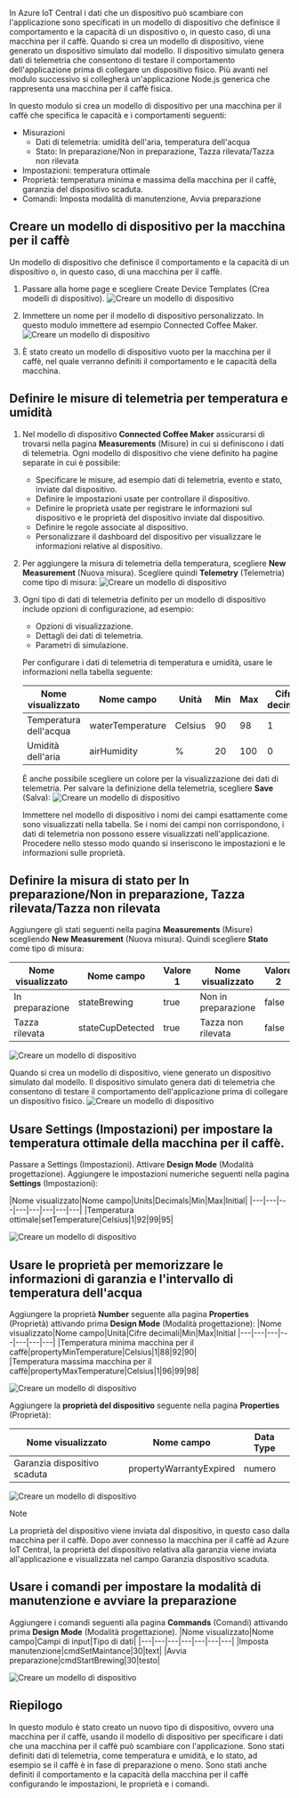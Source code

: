In Azure IoT Central i dati che un dispositivo può scambiare con l'applicazione sono specificati in un modello di dispositivo che definisce il comportamento e la capacità di un dispositivo o, in questo caso, di una macchina per il caffè. Quando si crea un modello di dispositivo, viene generato un dispositivo simulato dal modello. Il dispositivo simulato genera dati di telemetria che consentono di testare il comportamento dell'applicazione prima di collegare un dispositivo fisico. Più avanti nel modulo successivo si collegherà un'applicazione Node.js generica che rappresenta una macchina per il caffè fisica. 

In questo modulo si crea un modello di dispositivo per una macchina per il caffè che specifica le capacità e i comportamenti seguenti:
* Misurazioni 
    * Dati di telemetria: umidità dell'aria, temperatura dell'acqua
    * Stato: In preparazione/Non in preparazione, Tazza rilevata/Tazza non rilevata
* Impostazioni: temperatura ottimale
* Proprietà: temperatura minima e massima della macchina per il caffè, garanzia del dispositivo scaduta.
* Comandi: Imposta modalità di manutenzione, Avvia preparazione


## <a name="create-a-device-template-for-the-coffee-maker"></a>Creare un modello di dispositivo per la macchina per il caffè
Un modello di dispositivo che definisce il comportamento e la capacità di un dispositivo o, in questo caso, di una macchina per il caffè.

1. Passare alla home page e scegliere Create Device Templates (Crea modelli di dispositivo).
![Creare un modello di dispositivo](../images/2-device-template-a1.png)

1. Immettere un nome per il modello di dispositivo personalizzato. In questo modulo immettere ad esempio Connected Coffee Maker.
![Creare un modello di dispositivo](../images/2-device-template-a2.png)
 
1. È stato creato un modello di dispositivo vuoto per la macchina per il caffè, nel quale verranno definiti il comportamento e le capacità della macchina. 

## <a name="define-telemetry-measurement-temperature-and-humidity"></a>Definire le misure di telemetria per temperatura e umidità
1.  Nel modello di dispositivo **Connected Coffee Maker** assicurarsi di trovarsi nella pagina **Measurements** (Misure) in cui si definiscono i dati di telemetria. Ogni modello di dispositivo che viene definito ha pagine separate in cui è possibile:
    * Specificare le misure, ad esempio dati di telemetria, evento e stato, inviate dal dispositivo.
    * Definire le impostazioni usate per controllare il dispositivo.
    * Definire le proprietà usate per registrare le informazioni sul dispositivo e le proprietà del dispositivo inviate dal dispositivo.
    * Definire le regole associate al dispositivo.
    * Personalizzare il dashboard del dispositivo per visualizzare le informazioni relative al dispositivo. 

1.  Per aggiungere la misura di telemetria della temperatura, scegliere **New Measurement** (Nuova misura). Scegliere quindi **Telemetry** (Telemetria) come tipo di misura: ![Creare un modello di dispositivo](../images/2-device-template-c.png)

1.  Ogni tipo di dati di telemetria definito per un modello di dispositivo include opzioni di configurazione, ad esempio:
    * Opzioni di visualizzazione.
    * Dettagli dei dati di telemetria.
    * Parametri di simulazione.

    Per configurare i dati di telemetria di temperatura e umidità, usare le informazioni nella tabella seguente:
    
    |Nome visualizzato|Nome campo|Unità|Min|Max|Cifre decimali|
    |---|---|---|---|---|---|
    |Temperatura dell'acqua|waterTemperature|Celsius|90|98|1|
    |Umidità dell'aria|airHumidity|%|20|100|0|
   
    È anche possibile scegliere un colore per la visualizzazione dei dati di telemetria. Per salvare la definizione della telemetria, scegliere **Save** (Salva): ![Creare un modello di dispositivo](../images/2-device-template-d.png)

    Immettere nel modello di dispositivo i nomi dei campi esattamente come sono visualizzati nella tabella. Se i nomi dei campi non corrispondono, i dati di telemetria non possono essere visualizzati nell'applicazione. Procedere nello stesso modo quando si inseriscono le impostazioni e le informazioni sulle proprietà. 

## <a name="define-state-measurement-for-brewingnot-brewing-cup-detectedcup-not-detected"></a>Definire la misura di stato per In preparazione/Non in preparazione, Tazza rilevata/Tazza non rilevata
Aggiungere gli stati seguenti nella pagina **Measurements** (Misure) scegliendo **New Measurement** (Nuova misura). Quindi scegliere **Stato** come tipo di misura:
    
|Nome visualizzato|Nome campo|Valore 1|Nome visualizzato|Valore 2|Nome visualizzato|
|---|---|---|---|---|---|
|In preparazione|stateBrewing|true|Non in preparazione|false|Non in preparazione|
|Tazza rilevata|stateCupDetected|true|Tazza non rilevata|false|Tazza non rilevata|

![Creare un modello di dispositivo](../images/2-device-template-f.png)

Quando si crea un modello di dispositivo, viene generato un dispositivo simulato dal modello. Il dispositivo simulato genera dati di telemetria che consentono di testare il comportamento dell'applicazione prima di collegare un dispositivo fisico.
![Creare un modello di dispositivo](../images/2-device-template-m.png)

## <a name="use-settings-to-set-the-optimal-temperature-of-the-coffee-machine"></a>Usare Settings (Impostazioni) per impostare la temperatura ottimale della macchina per il caffè.
Passare a Settings (Impostazioni). Attivare **Design Mode** (Modalità progettazione). Aggiungere le impostazioni numeriche seguenti nella pagina **Settings** (Impostazioni):

|Nome visualizzato|Nome campo|Units|Decimals|Min|Max|Initial|
|---|---|---|---|---|---|---|---|
|Temperatura ottimale|setTemperature|Celsius|1|92|99|95|

![Creare un modello di dispositivo](../images/2-device-template-q.png)

## <a name="use-properties-to-store-warranty-info-and-water-temperature-range"></a>Usare le proprietà per memorizzare le informazioni di garanzia e l'intervallo di temperatura dell'acqua
Aggiungere la proprietà **Number** seguente alla pagina **Properties** (Proprietà) attivando prima **Design Mode** (Modalità progettazione):
|Nome visualizzato|Nome campo|Unità|Cifre decimali|Min|Max|Initial
|---|---|---|---|---|---|---|
|Temperatura minima macchina per il caffè|propertyMinTemperature|Celsius|1|88|92|90|    
|Temperatura massima macchina per il caffè|propertyMaxTemperature|Celsius|1|96|99|98| 

![Creare un modello di dispositivo](../images/2-device-template-n.png)

Aggiungere la **proprietà del dispositivo** seguente nella pagina **Properties** (Proprietà):

|Nome visualizzato|Nome campo|Data Type|
|---|---|---|
|Garanzia dispositivo scaduta|propertyWarrantyExpired|numero|
![Creare un modello di dispositivo](../images/2-device-template-u.png)

> [!NOTE]
> La proprietà del dispositivo viene inviata dal dispositivo, in questo caso dalla macchina per il caffè. Dopo aver connesso la macchina per il caffè ad Azure IoT Central, la proprietà del dispositivo relativa alla garanzia viene inviata all'applicazione e visualizzata nel campo Garanzia dispositivo scaduta. 

## <a name="use-commands-to-set-maintenance-mode-and-start-brewing"></a>Usare i comandi per impostare la modalità di manutenzione e avviare la preparazione

Aggiungere i comandi seguenti alla pagina **Commands** (Comandi) attivando prima **Design Mode** (Modalità progettazione).
|Nome visualizzato|Nome campo|Campi di input|Tipo di dati|
|---|---|---|---|---|---|---|
|Imposta manutenzione|cmdSetMaintance|30|text| 
|Avvia preparazione|cmdStartBrewing|30|testo|

![Creare un modello di dispositivo](../images/2-device-template-s.png)


## <a name="summary"></a>Riepilogo

In questo modulo è stato creato un nuovo tipo di dispositivo, ovvero una macchina per il caffè, usando il modello di dispositivo per specificare i dati che una macchina per il caffè può scambiare con l'applicazione. Sono stati definiti dati di telemetria, come temperatura e umidità, e lo stato, ad esempio se il caffè è in fase di preparazione o meno. Sono stati anche definiti il comportamento e la capacità della macchina per il caffè configurando le impostazioni, le proprietà e i comandi. 

